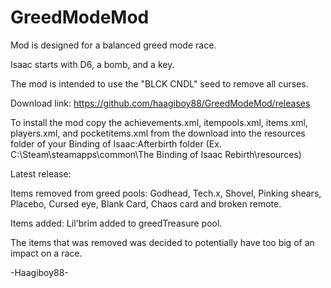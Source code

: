 # GreedModeMod
Mod is designed for a balanced greed mode race.

Isaac starts with D6, a bomb, and a key.

The mod is intended to use the "BLCK CNDL" seed to remove all curses. 

Download link: https://github.com/haagiboy88/GreedModeMod/releases

To install the mod copy the achievements.xml, itempools.xml, items.xml, players.xml, and pocketitems.xml from the download into the resources folder of your Binding of Isaac:Afterbirth folder (Ex. C:\Steam\steamapps\common\The Binding of Isaac Rebirth\resources)

Latest release:

Items removed from greed pools: Godhead, Tech.x, Shovel, Pinking shears, Placebo, Cursed eye, Blank Card, Chaos card and broken remote.

Items added: Lil'brim added to greedTreasure pool.

The items that was removed was decided to potentially have too big of an impact on a race.

-Haagiboy88-
